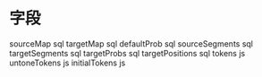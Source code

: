 # 字段
sourceMap sql
targetMap sql
defaultProb sql
sourceSegments sql
targetSegments sql
targetProbs sql
targetPositions sql
tokens        js
untoneTokens  js
initialTokens js